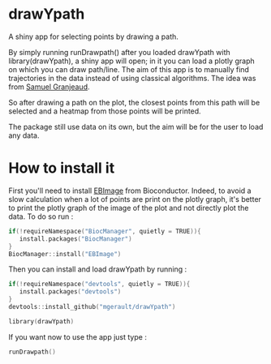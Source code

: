 # drawYpath
A shiny app for selecting points by drawing a path.

By simply running runDrawpath() after you loaded drawYpath with library(drawYpath), a shiny app will open; in it you can load a plotly graph
on which you can draw path/line.  The aim of this app is to manually find trajectories in the data instead of using classical algorithms.
The idea was from [Samuel Granjeaud](https://github.com/SamGG?tab=repositories).

So after drawing a path on the plot, the closest points from this path will be selected and a heatmap from those points will be printed.

The package still use data on its own, but the aim will be for the user to load any data.

# How to install it
First you'll need to install [EBImage](https://bioconductor.org/packages/release/bioc/html/EBImage.html) from Bioconductor.
Indeed, to avoid a slow calculation when a lot of points are print on the plotly graph, it's better to print the plotly graph of the image of the plot and not
directly plot the data. To do so run : 

```c
if(!requireNamespace("BiocManager", quietly = TRUE)){
   install.packages("BiocManager")
}
BiocManager::install("EBImage")
```

Then you can install and load drawYpath by running : 

```c
if(!requireNamespace("devtools", quietly = TRUE)){
   install.packages("devtools")
} 
devtools::install_github("mgerault/drawYpath")

library(drawYpath)
```

If you want now to use the app just type :

```c
runDrawpath()
```
